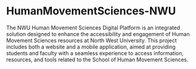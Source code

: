 # HumanMovementSciences-NWU

The NWU Human Movement Sciences Digital Platform is an integrated solution designed to enhance the accessibility and engagement of Human Movement Sciences resources at North West University. This project includes both a website and a mobile application, aimed at providing students and faculty with a seamless experience to access information, resources, and tools related to the School of Human Movement Sciences.
